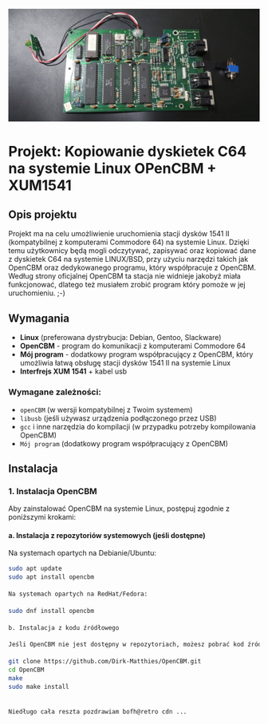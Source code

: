 ![Logo](logo.jpg)
# Projekt: Kopiowanie dyskietek C64 na systemie Linux OPenCBM + XUM1541

## Opis projektu

Projekt ma na celu umożliwienie uruchomienia stacji dysków 1541 II (kompatybilnej z komputerami Commodore 64) na systemie Linux. 
Dzięki temu użytkownicy będą mogli odczytywać, zapisywać oraz kopiować dane z dyskietek C64 na systemie LINUX/BSD, przy użyciu narzędzi takich jak OpenCBM oraz dedykowanego programu, który współpracuje z OpenCBM.
Według strony oficjalnej OpenCBM ta stacja nie widnieje jakobyż miała funkcjonować, dlatego też musiałem zrobić program który pomoże w jej uruchomieniu. ;-)

## Wymagania

- **Linux** (preferowana dystrybucja: Debian, Gentoo, Slackware)
- **OpenCBM** - program do komunikacji z komputerami Commodore 64
- **Mój program** - dodatkowy program współpracujący z OpenCBM, który umożliwia łatwą obsługę stacji dysków 1541 II na systemie Linux
- **Interfrejs XUM 1541** + kabel usb
  
### Wymagane zależności:

- `openCBM` (w wersji kompatybilnej z Twoim systemem)
- `libusb` (jeśli używasz urządzenia podłączonego przez USB)
- `gcc` i inne narzędzia do kompilacji (w przypadku potrzeby kompilowania OpenCBM)
- `Mój program` (dodatkowy program współpracujący z OpenCBM)

## Instalacja

### 1. Instalacja OpenCBM

Aby zainstalować OpenCBM na systemie Linux, postępuj zgodnie z poniższymi krokami:

#### a. Instalacja z repozytoriów systemowych (jeśli dostępne)

Na systemach opartych na Debianie/Ubuntu:

```bash
sudo apt update
sudo apt install opencbm

Na systemach opartych na RedHat/Fedora:

sudo dnf install opencbm

b. Instalacja z kodu źródłowego

Jeśli OpenCBM nie jest dostępny w repozytoriach, możesz pobrać kod źródłowy i zbudować go ręcznie:

git clone https://github.com/Dirk-Matthies/OpenCBM.git
cd OpenCBM
make
sudo make install


Niedługo cała reszta pozdrawiam bofh@retro cdn ...
